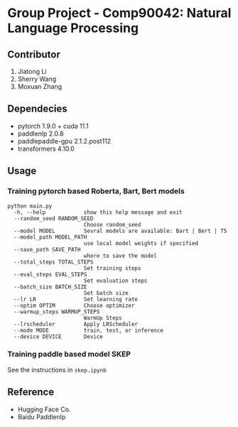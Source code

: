 # Group Project - Comp90042: Natural Language Processing 

## Contributor
1. Jiatong Li 
2. Sherry Wang 
3. Moxuan Zhang 

## Dependecies
* pytorch 1.9.0 + cuda 11.1
* paddlenlp 2.0.8
* paddlepaddle-gpu 2.1.2.post112
* transformers 4.10.0
## Usage

### Training pytorch based Roberta, Bart, Bert models
```
python main.py
  -h, --help            show this help message and exit
  --random_seed RANDOM_SEED
                        Choose random_seed
  --model MODEL         Sevral models are available: Bart | Bert | T5
  --model_path MODEL_PATH
                        use local model weights if specified
  --save_path SAVE_PATH
                        where to save the model
  --total_steps TOTAL_STEPS
                        Set training steps
  --eval_steps EVAL_STEPS
                        Set evaluation steps
  --batch_size BATCH_SIZE
                        Set batch size
  --lr LR               Set learning rate
  --optim OPTIM         Choose optimizer
  --warmup_steps WARMUP_STEPS
                        WarmUp Steps
  --lrscheduler         Apply LRScheduler
  --mode MODE           train, test, or inference
  --device DEVICE       Device
```

### Training paddle based model SKEP
See the instructions in `skep.ipynb`

## Reference
* Hugging Face Co.
* Baidu Paddlenlp
